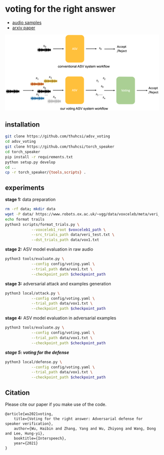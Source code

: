 # voting for the right answer

* [audio samples](https://zyzisyz.github.io/voting_audio_samples/)
* [arxiv paper](https://arxiv.org/abs/2106.07868)

![](docs/workflow.png)

## installation

```bash
git clone https://github.com/thuhcsi/adsv_voting
cd adsv_voting
git clone https://github.com/thuhcsi/torch_speaker
cd torch_speaker
pip install -r requirements.txt
python setup.py develop
cd ..
cp -r torch_speaker/{tools,scripts} .
```

## experiments

**stage 1:** data preparation

```bash
rm -rf data; mkdir data
wget -P data/ https://www.robots.ox.ac.uk/~vgg/data/voxceleb/meta/veri_test.txt
echo format trails
python3 scripts/format_trials.py \
			--voxceleb1_root $voxceleb1_path \
			--src_trials_path data/veri_test.txt \
			--dst_trials_path data/vox1.txt
```

**stage 2:** ASV model evaluation in raw audio

```bash
python3 tools/evaluate.py \
			--config config/voting.yaml \
			--trial_path data/vox1.txt \
			--checkpoint_path $checkpoint_path
```

**stage 3:** adversarial attack and examples generation

```bash
python3 local/attack.py \
			--config config/voting.yaml \
			--trial_path data/vox1.txt \
			--checkpoint_path $checkpoint_path
```

**stage 4:** ASV model evaluation in adversarial examples

```bash
python3 tools/evaluate.py \
			--config config/voting.yaml \
			--trial_path data/vox1.txt \
			--checkpoint_path $checkpoint_path
```

***stage 5: voting for the defense***

```bash
python3 local/defense.py \
			--config config/voting.yaml \
			--trial_path data/vox1.txt \
			--checkpoint_path $checkpoint_path
```

## Citation

Please cite our paper if you make use of the code.

```
@article{wu2021voting,
	title={Voting for the right answer: Adversarial defense for speaker verification},
	author={Wu, Haibin and Zhang, Yang and Wu, Zhiyong and Wang, Dong and Lee, Hung-yi},
	booktitle={Interspeech},
	year={2021}
}
```
